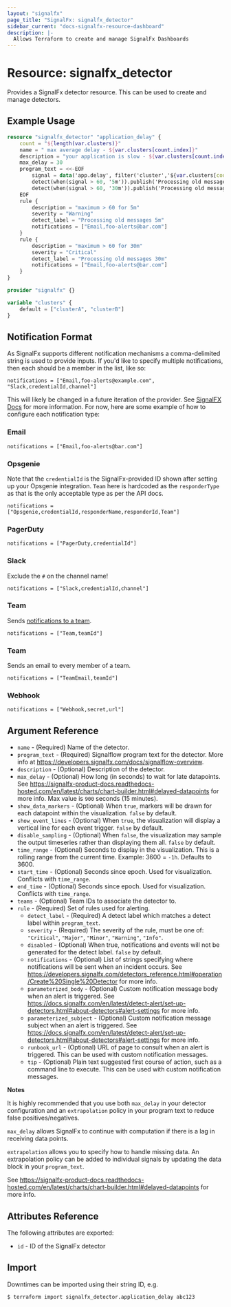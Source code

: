 ```yaml
---
layout: "signalfx"
page_title: "SignalFx: signalfx_detector"
sidebar_current: "docs-signalfx-resource-dashboard"
description: |-
  Allows Terraform to create and manage SignalFx Dashboards
---
```


# Resource: signalfx_detector

Provides a SignalFx detector resource. This can be used to create and manage detectors.

## Example Usage

```terraform
resource "signalfx_detector" "application_delay" {
    count = "${length(var.clusters)}"
    name = " max average delay - ${var.clusters[count.index]}"
    description = "your application is slow - ${var.clusters[count.index]}"
    max_delay = 30
    program_text = <<-EOF
        signal = data('app.delay', filter('cluster','${var.clusters[count.index]}'), extrapolation='last_value', maxExtrapolations=5).max()
        detect(when(signal > 60, '5m')).publish('Processing old messages 5m')
        detect(when(signal > 60, '30m')).publish('Processing old messages 30m')
    EOF
    rule {
        description = "maximum > 60 for 5m"
        severity = "Warning"
        detect_label = "Processing old messages 5m"
        notifications = ["Email,foo-alerts@bar.com"]
    }
    rule {
        description = "maximum > 60 for 30m"
        severity = "Critical"
        detect_label = "Processing old messages 30m"
        notifications = ["Email,foo-alerts@bar.com"]
    }
}

provider "signalfx" {}

variable "clusters" {
    default = ["clusterA", "clusterB"]
}
```

## Notification Format

As SignalFx supports different notification mechanisms a comma-delimited string is used to provide inputs. If you'd like to specify multiple notifications, then each should be a member in the list, like so:

```
notifications = ["Email,foo-alerts@example.com", "Slack,credentialId,channel"]
```

This will likely be changed in a future iteration of the provider. See [SignalFX Docs](https://developers.signalfx.com/detectors_reference.html#operation/Create%20Single%20Detector) for more information. For now, here are some example of how to configure each notification type:

### Email

```
notifications = ["Email,foo-alerts@bar.com"]
```

### Opsgenie

Note that the `credentialId` is the SignalFx-provided ID shown after setting up your Opsgenie integration. `Team` here is hardcoded as the `responderType` as that is the only acceptable type as per the API docs.

```
notifications = ["Opsgenie,credentialId,responderName,responderId,Team"]
```

### PagerDuty

```
notifications = ["PagerDuty,credentialId"]
```

### Slack

Exclude the `#` on the channel name!

```
notifications = ["Slack,credentialId,channel"]
```

### Team

Sends [notifications to a team](https://docs.signalfx.com/en/latest/managing/teams/team-notifications.html).

```
notifications = ["Team,teamId"]
```

### Team

Sends an email to every member of a team.

```
notifications = ["TeamEmail,teamId"]
```

### Webhook

```
notifications = ["Webhook,secret,url"]
```

## Argument Reference

* `name` - (Required) Name of the detector.
* `program_text` - (Required) Signalflow program text for the detector. More info at <https://developers.signalfx.com/docs/signalflow-overview>.
* `description` - (Optional) Description of the detector.
* `max_delay` - (Optional) How long (in seconds) to wait for late datapoints. See <https://signalfx-product-docs.readthedocs-hosted.com/en/latest/charts/chart-builder.html#delayed-datapoints> for more info. Max value is `900` seconds (15 minutes).
* `show_data_markers` - (Optional) When `true`, markers will be drawn for each datapoint within the visualization. `false` by default.
* `show_event_lines` - (Optional) When `true`, the visualization will display a vertical line for each event trigger. `false` by default.
* `disable_sampling` - (Optional) When `false`, the visualization may sample the output timeseries rather than displaying them all. `false` by default.
* `time_range` - (Optional) Seconds to display in the visualization. This is a rolling range from the current time. Example: 3600 = `-1h`. Defaults to 3600.
* `start_time` - (Optional) Seconds since epoch. Used for visualization. Conflicts with `time_range`.
* `end_time` - (Optional) Seconds since epoch. Used for visualization. Conflicts with `time_range`.
* `teams` - (Optional) Team IDs to associate the detector to.
* `rule` - (Required) Set of rules used for alerting.
    * `detect_label` - (Required) A detect label which matches a detect label within `program_text`.
    * `severity` - (Required) The severity of the rule, must be one of: `"Critical"`, `"Major"`, `"Minor"`, `"Warning"`, `"Info"`.
    * `disabled` - (Optional) When true, notifications and events will not be generated for the detect label. `false` by default.
    * `notifications` - (Optional) List of strings specifying where notifications will be sent when an incident occurs. See <https://developers.signalfx.com/detectors_reference.html#operation/Create%20Single%20Detector> for more info.
    * `parameterized_body` - (Optional) Custom notification message body when an alert is triggered. See <https://docs.signalfx.com/en/latest/detect-alert/set-up-detectors.html#about-detectors#alert-settings> for more info.
    * `parameterized_subject` - (Optional) Custom notification message subject when an alert is triggered. See <https://docs.signalfx.com/en/latest/detect-alert/set-up-detectors.html#about-detectors#alert-settings> for more info.
    * `runbook_url` - (Optional) URL of page to consult when an alert is triggered. This can be used with custom notification messages.
    * `tip` - (Optional) Plain text suggested first course of action, such as a command line to execute. This can be used with custom notification messages.

**Notes**

It is highly recommended that you use both `max_delay` in your detector configuration and an `extrapolation` policy in your program text to reduce false positives/negatives.

`max_delay` allows SignalFx to continue with computation if there is a lag in receiving data points.

`extrapolation` allows you to specify how to handle missing data. An extrapolation policy can be added to individual signals by updating the data block in your `program_text`.

See <https://signalfx-product-docs.readthedocs-hosted.com/en/latest/charts/chart-builder.html#delayed-datapoints> for more info.

## Attributes Reference

The following attributes are exported:

* `id` - ID of the SignalFx detector

## Import

Downtimes can be imported using their string ID, e.g.

```
$ terraform import signalfx_detector.application_delay abc123
```
